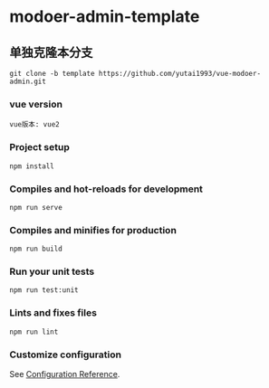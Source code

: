 # modoer-admin-template

## 单独克隆本分支
```
git clone -b template https://github.com/yutai1993/vue-modoer-admin.git
```

### vue version
```
vue版本: vue2
```

### Project setup
```
npm install
```

### Compiles and hot-reloads for development
```
npm run serve
```

### Compiles and minifies for production
```
npm run build
```

### Run your unit tests
```
npm run test:unit
```

### Lints and fixes files
```
npm run lint
```

### Customize configuration
See [Configuration Reference](https://cli.vuejs.org/config/).
